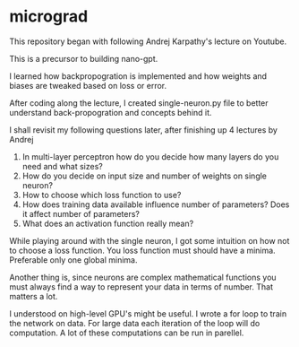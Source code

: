 # micrograd

This repository began with following Andrej Karpathy's lecture
on Youtube.

This is a precursor to building nano-gpt.

I learned how backpropogration is implemented
and how weights and biases are tweaked based on loss or error.

After coding along the lecture, I created single-neuron.py
file to better understand back-propogration and concepts
behind it.

I shall revisit my following questions later, after finishing up 
4 lectures by Andrej

1. In multi-layer perceptron how do you decide
how many layers do you need and what sizes?
2. How do you decide on input size and number of weights on single neuron?
3. How to choose which loss function to use?
4. How does training data available influence number of parameters? Does it affect number of parameters? 
5. What does an activation function really mean?

While playing around with the single neuron, I got some intuition
on how not to choose a loss function. You loss function must should have 
a minima. Preferable only one global minima.

Another thing is, since neurons are complex mathematical functions
you must always find a way to represent your data in terms of number. 
That matters a lot. 

I understood on high-level GPU's might be useful. I wrote a for loop
to train the network on data. For large data each iteration of the
loop will do computation. A lot of these computations can be run in parellel.

